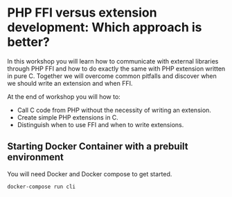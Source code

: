 # PHP FFI versus extension development: Which approach is better?

In this workshop you will learn how to communicate with external libraries through PHP FFI and how to do exactly the same with PHP extension written in pure C. Together we will overcome common pitfalls and discover when we should write an extension and when FFI.

At the end of workshop you will how to:
 - Call C code from PHP without the necessity of writing an extension.
 - Create simple PHP extensions in C.
 - Distinguish when to use FFI and when to write extensions.

## Starting Docker Container with a prebuilt environment
You will need Docker and Docker compose to get started.

```bash
docker-compose run cli
```

